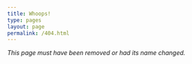 ```yaml
---
title: Whoops!
type: pages
layout: page
permalink: /404.html
---
```


*This page must have been removed or had its name changed.*